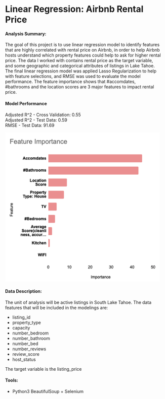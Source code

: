 # Linear Regression: Airbnb Rental Price

#### Analysis Summary:
The goal of this project is to use linear regression model to identify features that are highly correlated with rental price on Airbnb, 
in order to help Airbnb hosts understand which property features could help to ask for higher rental price. 
The data I worked with contains rental price as the target variable, and some geographic and categorical attributes of listings in Lake Tahoe. 
The final linear regression model was applied Lasso Regularization to help with feature selections, and RMSE was used to evaluate the model performance. 
The feature importance shows that #accomdates, #bathrooms and the location scores are 3 major features to impact rental price.

#### Model Performance
Adjusted R^2 - Cross Validation: 0.55\
Adjusted R^2 - Test Data: 0.59\
RMSE - Test Data: 91.69

<img src="plots/feature importance.png" width=500>

#### Data Description:
The unit of analysis will be active listings in South Lake Tahoe.
The data features that will be included in the modelings are:
* listing_id
* property_type
* capacity
* number_bedroom
* number_bathroom
* number_bed
* number_reviews
* review_score
* host_status

The target variable is the listing_price

#### Tools:
* Python3 BeautifulSoup + Selenium
